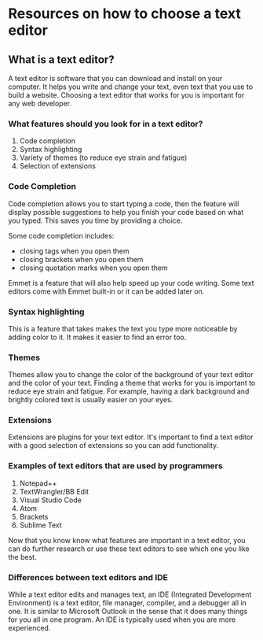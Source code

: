 # Resources on how to choose a text editor

## What is a text editor?

A text editor is software that you can download and install on your computer. It helps you write and change your text, even text that you use to build a website. 
Choosing a text editor that works for you is important for any web developer. 

### What features should you look for in a text editor?
1. Code completion
2. Syntax highlighting
3. Variety of themes (to reduce eye strain and fatigue)
4. Selection of extensions

### Code Completion

Code completion allows you to start typing a code, then the feature will display possible suggestions to help you finish your code based on what you typed. 
This saves you time by providing a choice. 

Some code completion includes:
- closing tags when you open them
- closing brackets when you open them
- closing quotation marks when you open them

Emmet is a feature that will also help speed up your code writing. Some text editors come with Emmet built-in or it can be added later on. 

### Syntax highlighting

This is a feature that takes makes the text you type more noticeable by adding color to it. It makes it easier to find an error too. 

### Themes

Themes allow you to change the color of the background of your text editor and the color of your text. Finding a theme that works for you is important to reduce eye strain and fatigue. For example, having a dark background and brightly colored text is usually easier on your eyes. 

### Extensions

Extensions are plugins for your text editor. It's important to find a text editor with a good selection of extensions so you can add functionality. 

### Examples of text editors that are used by programmers

1. Notepad++
2. TextWrangler/BB Edit
3. Visual Studio Code
4. Atom
5. Brackets
6. Sublime Text

Now that you know know what features are important in a text editor, you can do further research or use these text editors to see which one you like the best.

### Differences between text editors and IDE

While a text editor edits and manages text, an IDE (Integrated Development Environment) is a text editor, file manager, compiler, and a debugger all in one. It is similar to Microsoft Outlook in the sense that it does many things for you all in one program. An IDE is typically used when you are more experienced. 
